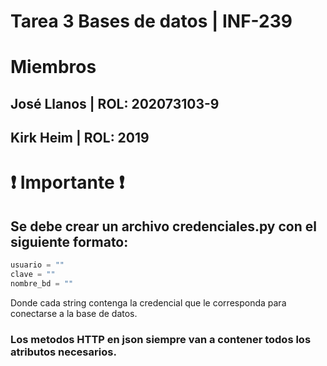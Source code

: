 # Tarea 3 Bases de datos | INF-239

# Miembros

## José Llanos | ROL: 202073103-9
## Kirk Heim | ROL: 2019


# ❗  Importante ❗
## Se debe crear un archivo credenciales.py con el siguiente formato:
```python
usuario = ""
clave = ""
nombre_bd = ""
```
Donde cada string contenga la credencial que le corresponda para conectarse a la base de datos.


### Los metodos HTTP en json siempre van a contener todos los atributos necesarios.